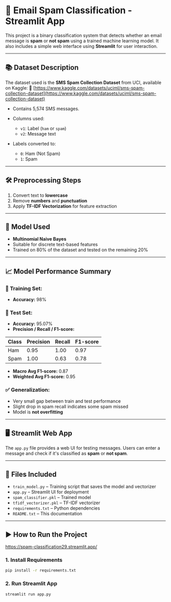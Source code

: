 

# 📩 Email Spam Classification - Streamlit App

This project is a binary classification system that detects whether an email message is **spam** or **not spam** using a trained machine learning model. It also includes a simple web interface using **Streamlit** for user interaction.

---

## 📚 Dataset Description

The dataset used is the **SMS Spam Collection Dataset** from UCI, available on Kaggle:
🔗 [https://www.kaggle.com/datasets/uciml/sms-spam-collection-dataset](https://www.kaggle.com/datasets/uciml/sms-spam-collection-dataset)

* Contains 5,574 SMS messages.
* Columns used:

  * `v1`: Label (`ham` or `spam`)
  * `v2`: Message text
* Labels converted to:

  * `0`: Ham (Not Spam)
  * `1`: Spam

---

## 🛠️ Preprocessing Steps

1. Convert text to **lowercase**
2. Remove **numbers** and **punctuation**
3. Apply **TF-IDF Vectorization** for feature extraction

---

## 🤖 Model Used

* **Multinomial Naive Bayes**
* Suitable for discrete text-based features
* Trained on 80% of the dataset and tested on the remaining 20%

---

## 📈 Model Performance Summary

### 🔧 Training Set:

* **Accuracy:** 98%

### 🧪 Test Set:

* **Accuracy:** 95.07%
* **Precision / Recall / F1-score:**

| Class | Precision | Recall | F1-score |
| ----- | --------- | ------ | -------- |
| Ham   | 0.95      | 1.00   | 0.97     |
| Spam  | 1.00      | 0.63   | 0.78     |

* **Macro Avg F1-score:** 0.87
* **Weighted Avg F1-score:** 0.95

### ✅ Generalization:

* Very small gap between train and test performance
* Slight drop in spam recall indicates some spam missed
* Model is **not overfitting**

---

## 🖥️ Streamlit Web App

The `app.py` file provides a web UI for testing messages. Users can enter a message and check if it's classified as **spam** or **not spam**.

---

## 📁 Files Included

* `train_model.py` – Training script that saves the model and vectorizer
* `app.py` – Streamlit UI for deployment
* `spam_classifier.pkl` – Trained model
* `tfidf_vectorizer.pkl` – TF-IDF vectorizer
* `requirements.txt` – Python dependencies
* `README.txt` – This documentation

---

## ▶️ How to Run the Project
https://spam-classification29.streamlit.app/

### 1. Install Requirements

```bash
pip install -r requirements.txt
```

### 2. Run Streamlit App

```bash
streamlit run app.py







